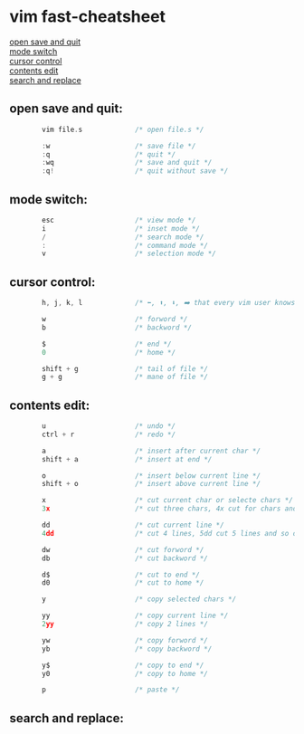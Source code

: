 # vim fast-cheatsheet
[open save and quit](#open-save-and-quit "goto open-save-and-quit")\
[mode switch](#mode-switch "goto mode-switch")\
[cursor control](#cursor-control "goto cursor-control")\
[contents edit](#contents-edit "goto contents-edit")\
[search and replace](#search-and-replace "goto search-and-replace")

## open save and quit:
```c
        vim file.s             /* open file.s */
```
```c
        :w                     /* save file */
        :q                     /* quit */
        :wq                    /* save and quit */
        :q!                    /* quit without save */
```
## mode switch:
```c
        esc                    /* view mode */
        i                      /* inset mode */
        /                      /* search mode */
        :                      /* command mode */
        v                      /* selection mode */
```
## cursor control:
```c
        h, j, k, l             /* ⬅️, ⬆️, ⬇️, ➡️ that every vim user knows */
```
```c
        w                      /* forword */
        b                      /* backword */
```
```c
        $                      /* end */
        0                      /* home */
```
```c
        shift + g              /* tail of file */
        g + g                  /* mane of file */
```
## contents edit:
```c
        u                      /* undo */
        ctrl + r               /* redo */
```
```c
        a                      /* insert after current char */
        shift + a              /* insert at end */

        o                      /* insert below current line */
        shift + o              /* insert above current line */
```
```c
        x                      /* cut current char or selecte chars */
        3x                     /* cut three chars, 4x cut for chars and so on */

        dd                     /* cut current line */
        4dd                    /* cut 4 lines, 5dd cut 5 lines and so on */

        dw                     /* cut forword */
        db                     /* cut backword */

        d$                     /* cut to end */
        d0                     /* cut to home */
```
```c
        y                      /* copy selected chars */

        yy                     /* copy current line */
        2yy                    /* copy 2 lines */

        yw                     /* copy forword */
        yb                     /* copy backword */

        y$                     /* copy to end */
        y0                     /* copy to home */

        p                      /* paste */
```
## search and replace:
